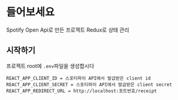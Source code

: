 # 들어보세요
Spotify Open Api로 만든 프로젝트
Redux로 상태 관리

## 시작하기
프로젝트 root에 `.env`파일을 생성합시다
```
REACT_APP_CLIENT_ID = 스포티파이 API에서 발급받은 client id
REACT_APP_CLIENT_SECRET = 스포티파이 API에서 발급받은 client secret
REACT_APP_REDIRECT_URL = http://localhost:포트번호/receipt
```
